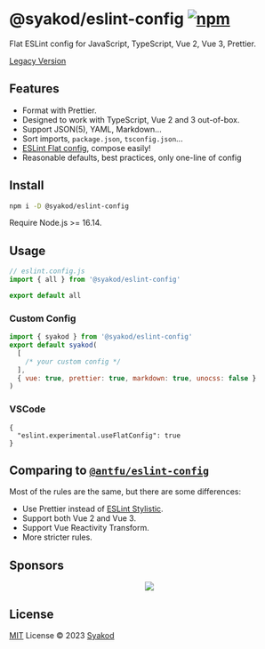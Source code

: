# @syakod/eslint-config [![npm](https://img.shields.io/npm/v/@syakod/eslint-config.svg)](https://npmjs.com/package/@syakod/eslint-config)

Flat ESLint config for JavaScript, TypeScript, Vue 2, Vue 3, Prettier.

[Legacy Version](https://github.com/syakod/eslint-config-legacy)

## Features

- Format with Prettier.
- Designed to work with TypeScript, Vue 2 and 3 out-of-box.
- Support JSON(5), YAML, Markdown...
- Sort imports, `package.json`, `tsconfig.json`...
- [ESLint Flat config](https://eslint.org/docs/latest/use/configure/configuration-files-new), compose easily!
- Reasonable defaults, best practices, only one-line of config

## Install

```bash
npm i -D @syakod/eslint-config
```

Require Node.js >= 16.14.

## Usage

```js
// eslint.config.js
import { all } from '@syakod/eslint-config'

export default all
```

### Custom Config

```js
import { syakod } from '@syakod/eslint-config'
export default syakod(
  [
    /* your custom config */
  ],
  { vue: true, prettier: true, markdown: true, unocss: false }
)
```

### VSCode

```jsonc
{
  "eslint.experimental.useFlatConfig": true
}
```

## Comparing to [`@antfu/eslint-config`](https://github.com/antfu/eslint-config)

Most of the rules are the same, but there are some differences:

- Use Prettier instead of [ESLint Stylistic](https://github.com/eslint-stylistic/eslint-stylistic).
- Support both Vue 2 and Vue 3.
- Support Vue Reactivity Transform.
- More stricter rules.

## Sponsors

<p align="center">
  <a href="https://cdn.jsdelivr.net/gh/syakod/sponsors/sponsors.svg">
    <img src='https://cdn.jsdelivr.net/gh/syakod/sponsors/sponsors.svg'/>
  </a>
</p>

## License

[MIT](./LICENSE) License © 2023 [Syakod](https://github.com/syakod)
